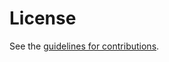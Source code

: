 # License

See the
[guidelines for contributions](https://github.com/cryspen/scalable-mls-id/blob/main/CONTRIBUTING.md).
